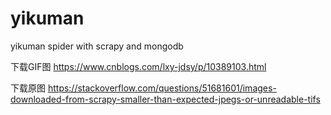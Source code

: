 # yikuman
yikuman spider with scrapy and mongodb



下载GIF图
https://www.cnblogs.com/lxy-jdsy/p/10389103.html

下载原图
https://stackoverflow.com/questions/51681601/images-downloaded-from-scrapy-smaller-than-expected-jpegs-or-unreadable-tifs
